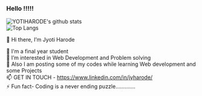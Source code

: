 ### Hello !!!!!
![YOTIHARODE's github stats](https://github-readme-stats.vercel.app/api?username=jYOTIHARODE&&show_icons=true&title_color=yellow&icon_color=85144B&text_color=85144B&bg_color=50,FFDC00,FF4136 )
<br>
![Top Langs](https://github-readme-stats.vercel.app/api/top-langs/?username=jYOTIHARODE&exclude_repo=github-readme-stats,jYOTIHARODE.github.io)



👋 Hi there, I’m Jyoti Harode

🔭  I'm a final year student<br>
👀 I’m interested in Web Development and Problem solving<br>
🏣 Also I am posting some of my codes while learning Web development and some Projects<br>
📫 GET IN TOUCH - https://www.linkedin.com/in/jyharode/<br>
⚡ Fun fact- Coding is a never ending puzzle.............<br>

<!--
**jYOTIHARODE/jYOTIHARODE** is a ✨ _special_ ✨ repository because its `README.md` (this file) appears on your GitHub profile.

Here are some ideas to get you started:

-  I’m currently working on ...
- 🌱 I’m currently learning ...
- 👯 I’m looking to collaborate on ...
- 🤔 I’m looking for help with ...
- 💬 Ask me about ...
- 📫 How to reach me: ...
- 😄 Pronouns: ...
- ⚡ Fun fact: ...
-->
